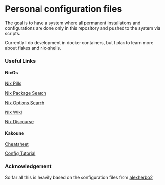 # Personal configuration files

The goal is to have a system where all permanent installations and configurations are done only in this repository and pushed to the system via scripts.

Currently I do development in docker containers, but I plan to learn more about flakes and nix-shells.

### Useful Links

#### NixOs

[Nix Pills](https://nixos.org/guides/nix-pills/)

[Nix Package Search](https://search.nixos.org/packages)

[Nix Options Search](https://search.nixos.org/options?)

[Nix Wiki](https://nixos.wiki/wiki/Main_Page)

[Nix Discourse](https://discourse.nixos.org/)

#### Kakoune

[Cheatsheet](https://github.com/mawww/kakoune/wiki/Normal-mode-commands)

[Config Tutorial](https://erik-engheim.medium.com/my-kakoune-editor-configuration-34cca61a1ba9)

### Acknowledgement

So far all this is heavily based on the configuration files from [alexherbo2](https://github.com/alexherbo2/configuration)
